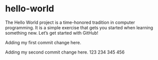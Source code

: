 # hello-world
The Hello World project is a time-honored tradition in computer programming. It is a simple exercise that gets you started when learning something new. Let’s get started with GitHub!

Adding my first commit change here.

Adding my second commit change here.
123
234
345
456

